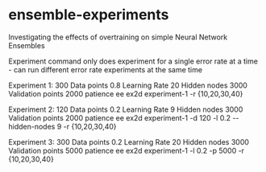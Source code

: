 # ensemble-experiments
Investigating the effects of overtraining on simple Neural Network Ensembles

Experiment command only does experiment for a single error rate at a time - can run different error rate experiments at the same time

Experiment 1:
300 Data points
0.8 Learning Rate
20 Hidden nodes
3000 Validation points
2000 patience
ee ex2d experiment-1 -r {10,20,30,40}

Experiment 2:
120 Data points
0.2 Learning Rate
9 Hidden nodes
3000 Validation points
2000 patience
ee ex2d experiment-1 -d 120 -l 0.2 --hidden-nodes 9 -r {10,20,30,40}

Experiment 3:
300 Data points
0.2 Learning Rate
20 Hidden nodes
3000 Validation points
5000 patience
ee ex2d experiment-1 -l 0.2 -p 5000 -r {10,20,30,40}

